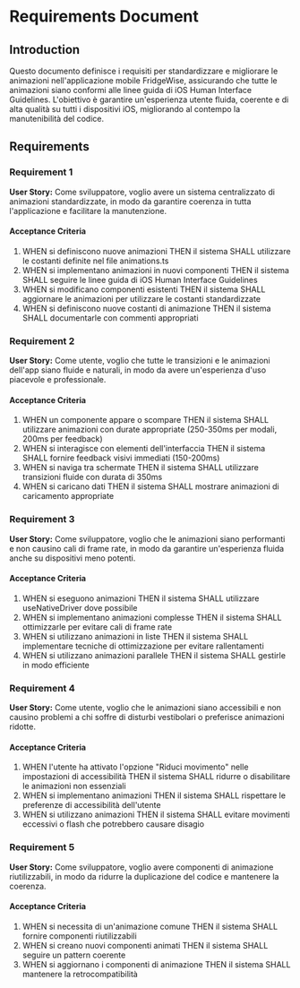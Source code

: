 # Requirements Document

## Introduction

Questo documento definisce i requisiti per standardizzare e migliorare le animazioni nell'applicazione mobile FridgeWise, assicurando che tutte le animazioni siano conformi alle linee guida di iOS Human Interface Guidelines. L'obiettivo è garantire un'esperienza utente fluida, coerente e di alta qualità su tutti i dispositivi iOS, migliorando al contempo la manutenibilità del codice.

## Requirements

### Requirement 1

**User Story:** Come sviluppatore, voglio avere un sistema centralizzato di animazioni standardizzate, in modo da garantire coerenza in tutta l'applicazione e facilitare la manutenzione.

#### Acceptance Criteria

1. WHEN si definiscono nuove animazioni THEN il sistema SHALL utilizzare le costanti definite nel file animations.ts
2. WHEN si implementano animazioni in nuovi componenti THEN il sistema SHALL seguire le linee guida di iOS Human Interface Guidelines
3. WHEN si modificano componenti esistenti THEN il sistema SHALL aggiornare le animazioni per utilizzare le costanti standardizzate
4. WHEN si definiscono nuove costanti di animazione THEN il sistema SHALL documentarle con commenti appropriati

### Requirement 2

**User Story:** Come utente, voglio che tutte le transizioni e le animazioni dell'app siano fluide e naturali, in modo da avere un'esperienza d'uso piacevole e professionale.

#### Acceptance Criteria

1. WHEN un componente appare o scompare THEN il sistema SHALL utilizzare animazioni con durate appropriate (250-350ms per modali, 200ms per feedback)
2. WHEN si interagisce con elementi dell'interfaccia THEN il sistema SHALL fornire feedback visivi immediati (150-200ms)
3. WHEN si naviga tra schermate THEN il sistema SHALL utilizzare transizioni fluide con durata di 350ms
4. WHEN si caricano dati THEN il sistema SHALL mostrare animazioni di caricamento appropriate

### Requirement 3

**User Story:** Come sviluppatore, voglio che le animazioni siano performanti e non causino cali di frame rate, in modo da garantire un'esperienza fluida anche su dispositivi meno potenti.

#### Acceptance Criteria

1. WHEN si eseguono animazioni THEN il sistema SHALL utilizzare useNativeDriver dove possibile
2. WHEN si implementano animazioni complesse THEN il sistema SHALL ottimizzarle per evitare cali di frame rate
3. WHEN si utilizzano animazioni in liste THEN il sistema SHALL implementare tecniche di ottimizzazione per evitare rallentamenti
4. WHEN si utilizzano animazioni parallele THEN il sistema SHALL gestirle in modo efficiente

### Requirement 4

**User Story:** Come utente, voglio che le animazioni siano accessibili e non causino problemi a chi soffre di disturbi vestibolari o preferisce animazioni ridotte.

#### Acceptance Criteria

1. WHEN l'utente ha attivato l'opzione "Riduci movimento" nelle impostazioni di accessibilità THEN il sistema SHALL ridurre o disabilitare le animazioni non essenziali
2. WHEN si implementano animazioni THEN il sistema SHALL rispettare le preferenze di accessibilità dell'utente
3. WHEN si utilizzano animazioni THEN il sistema SHALL evitare movimenti eccessivi o flash che potrebbero causare disagio

### Requirement 5

**User Story:** Come sviluppatore, voglio avere componenti di animazione riutilizzabili, in modo da ridurre la duplicazione del codice e mantenere la coerenza.

#### Acceptance Criteria

1. WHEN si necessita di un'animazione comune THEN il sistema SHALL fornire componenti riutilizzabili
2. WHEN si creano nuovi componenti animati THEN il sistema SHALL seguire un pattern coerente
3. WHEN si aggiornano i componenti di animazione THEN il sistema SHALL mantenere la retrocompatibilità